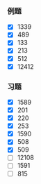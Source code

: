 ### 例题
- [x] 1339
- [x] 489
- [x] 133
- [x] 213
- [x] 512
- [x] 12412
### 习题
- [x] 1589
- [x] 201
- [x] 220
- [x] 253
- [x] 1590
- [x] 508
- [x] 509
- [ ] 12108
- [ ] 1591
- [ ] 815
